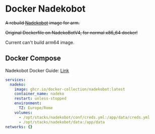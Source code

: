 # Docker Nadekobot

~~A rebuild [Nadekobot](https://gitlab.com/Kwoth/nadekobot) image for arm.~~

~~Original Dockerfile on NadekoBotV4, for normal x86_64 docker!~~

Current can't build arm64 image.

## Docker Compose

Nadekobot Docker Guide: [Link](https://nadekobot.readthedocs.io/en/v5/guides/docker-guide/)

```yml
services:
  nadeko:
    image: ghcr.io/docker-collection/nadekobot:latest
    container_name: nadeko
    restart: unless-stopped
    environment:
      TZ: Europe/Rome
    volumes:
      - /opt/stacks/nadekobot/conf/creds.yml:/app/data/creds.yml
      - /opt/stacks/nadekobot/data:/app/data
networks: {}
```
